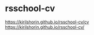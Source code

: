 # rsschool-cv
https://kirilshorin.github.io/rsschool-cv/cv
https://kirilshorin.github.io/rsschool-cv/
